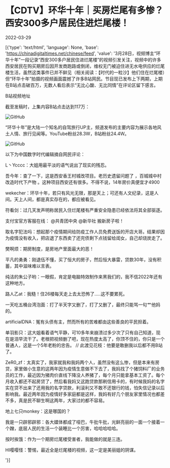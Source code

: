 # 【CDTV】环华十年｜买房烂尾有多惨？西安300多户居民住进烂尾楼！

2022-03-29

[{'type': 'text/html', 'language': None, 'base': 'https://chinadigitaltimes.net/chinese/feed', 'value': '3月28日，视频博主“环华十年”一段记录“西安300多户居民住进烂尾楼”的视频引发关注，视频中的许多西安居民在购买期房后因开发商跑路或倒闭，维权无门被迫住进无水电供应的烂尾楼生活，虽然这类事件已并不鲜见（相关阅读：【时代的一粒沙】他们住在烂尾楼）但“环华十年”拍摄的视频画面震撼了许多B站网民。节目现已发布上下两期，上期在B站点击破百万，无数人看后表示“无比心酸、无比同情”在评论区留下感言。





B站视频地址

截至发稿时，上集内容B站点击达到117万：

![GitHub](https://chinadigitaltimes.net/chinese/files/2022/03/image-1648544625818.png)



“环华十年”是大陆一个知名的自驾旅行UP主，频道发布的主要内容为展示各地风土人情、旅行见闻等。YouTube粉丝28.3W，B站粉丝24.4W。



![GitHub](https://chinadigitaltimes.net/chinese/files/2022/03/image-1648536812931.png)

以下为中国数字时代编辑摘自网民评论：



L丶Ycccc：大姐用最平淡的语气说出了现实的残忍。

吾今年：查了一下，这是西安香王村城改项目。老历史遗留问题了 ，百城城中村改造时代下产物 。这种项目西安还有很多。不得不说，14年房价真便宜才4900

wekecher：环华十年，若只有风光无限，那是天上；可还有人文纪录，这是人间。天上人间，都是真实存在的，都应被看见。

符看剑：过几天发声明称居民入住烂尾楼有严重安全隐患已经依法将其全部驱逐。

支付宝官方客服在线： @共青团中央  @新华社  搬新房子啦！

取名字犯法吗：想起那个疫情期间给防疫工作人员免费送饭的开店大哥。结果却因为疫情没有收入，把店退了东西卖了还完债剩下点钱留给闺女，自己却烧炭走了。

樊啊烦：期房制度，是房地产里面最大的恶！

平凡的勇勇：刚退伍不懂，买了恒大的房子，然后恒大暴雷，贷款30年，没有积蓄，其中滋味难以言表。

纯洁的朱公子哟：一眼假，肯定是电脑特效制作来黑我们的，我不信2022年还有这种地方。

路人乙at：我糙！住26楼每天走上去太恐怖了…..这不要累死。

一天吃五桶台湾泡面：打了半天字又删了，打了又删了，最终只能骂一句艹他妈的。

artificialDNA：冤有头债有主，然而所有的苦难都由这些善良的平民担着。

单羽影只：这大姐看着语气平静，可10多年来崩溃过多少次了只有自己知道，现在是泪早流干了。老根把视频删了吧，现在热度太高了，你顶不住的，你只是一个普通人，这是一个5年老粉的忠告。  //  此渡见花枝：他要是敢删我以后都不用B站了。

ZeR0_zf：太真实了，我家就我和我妈两个人，虽然没有这么惨，但是本来有房贷，家里做小生意的这两年因为疫情生意做不下去了，我妈找了个猪饲料厂的业务员的工作，最近因为猪肉价直线下降没人养猪了，每个月只能拿基本工资了。每个月收入都还不起房贷了，然后看我妈又这跑贷款那刷信用卡的，有时候我妈的名字实在贷不出来了还用我的名字贷款，利滚利又不敢不还银行的钱，怕失信记录以后影响我。最近两年因为疫情好多家庭都是这样，我妈有好几个朋友家里情况也都差不多，真是民不聊生啊这两年，大家过的都不容易。

地上七只monkey：这是哪国的？

我是一只辟邪辟邪：各大媒体都成了哑巴，牛批牛批，光鲜亮丽的一面一个接着一个蹭，底层人民的生活一个装睡比一个厉害，哈哈哈哈哈。

按时挨饿：作为一个期房烂尾楼受害者，我能做的就是三连。

HI嘤嘤怪：警惕，最近全是烂尾楼的视频，这一定是美丽姐的阴谋。

'}]